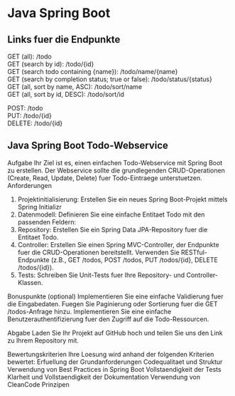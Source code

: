 # Java Spring Boot
## Links fuer die Endpunkte
GET (all): /todo <br>
GET (search by id): /todo/{id} <br>
GET (search todo containing {name}): /todo/name/{name} <br>
GET (search by completion status; true or false): /todo/status/{status} <br>
GET (all, sort by name, ASC): /todo/sort/name <br>
GET (all, sort by id, DESC): /todo/sort/id <br>

POST: /todo <br>
PUT: /todo/{id} <br>
DELETE: /todo/{id} <br>

## Java Spring Boot Todo-Webservice
Aufgabe
Ihr Ziel ist es, einen einfachen Todo-Webservice mit Spring Boot zu erstellen. Der Webservice sollte die grundlegenden CRUD-Operationen (Create, Read, Update, Delete) fuer Todo-Eintraege unterstuetzen.
Anforderungen
1.	Projektinitialisierung:
    Erstellen Sie ein neues Spring Boot-Projekt mittels Spring Initializr 
2.	Datenmodell:
    Definieren Sie eine einfache Entitaet Todo mit den passenden Feldern:
3.	Repository:
    Erstellen Sie ein Spring Data JPA-Repository fuer die Entitaet Todo.
4.	Controller:
    Erstellen Sie einen Spring MVC-Controller, der Endpunkte fuer die CRUD-Operationen bereitstellt.
    Verwenden Sie RESTful-Endpunkte (z.B., GET /todos, POST /todos, PUT /todos/{id}, DELETE /todos/{id}).
5.	Tests:
    Schreiben Sie Unit-Tests fuer Ihre Repository- und Controller-Klassen.

Bonuspunkte (optional)
    Implementieren Sie eine einfache Validierung fuer die Eingabedaten.
    Fuegen Sie Paginierung oder Sortierung fuer die GET /todos-Anfrage hinzu.
    Implementieren Sie eine einfache Benutzerauthentifizierung fuer den Zugriff auf die Todo-Ressourcen.

Abgabe
    Laden Sie Ihr Projekt auf GitHub hoch und teilen Sie uns den Link zu Ihrem Repository mit.

Bewertungskriterien
Ihre Loesung wird anhand der folgenden Kriterien bewertet:
    Erfuellung der Grundanforderungen
    Codequalitaet und Struktur
    Verwendung von Best Practices in Spring Boot
    Vollstaendigkeit der Tests
    Klarheit und Vollstaendigkeit der Dokumentation
    Verwendung von CleanCode Prinzipen

